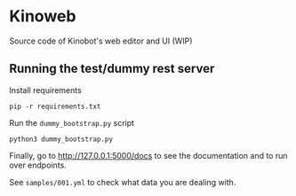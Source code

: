 # Kinoweb

Source code of Kinobot's web editor and UI (WIP)

## Running the test/dummy rest server

Install requirements
```console
pip -r requirements.txt
```

Run the `dummy_bootstrap.py` script

```console
python3 dummy_bootstrap.py
```

Finally, go to http://127.0.0.1:5000/docs to see the documentation and to run over endpoints.

See `samples/001.yml` to check what data you are dealing with.
